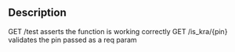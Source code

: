 ## Description

GET /test asserts the function is working correctly
GET /is_kra/{pin} validates the pin passed as a req param
